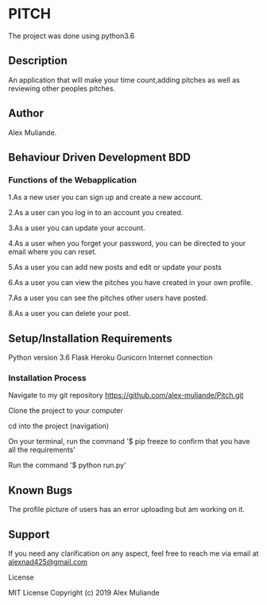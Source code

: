 # PITCH
The project was done using python3.6

## Description
An application that will make your time count,adding pitches as well as reviewing other peoples pitches.   


## Author
Alex Muliande.

## Behaviour Driven Development BDD 
### Functions of the Webapplication
1.As a new user you can sign up and create a new account.

2.As a user can you log in to an account you created. 

3.As a user you can update your account.

4.As a user when you forget your password, you can be directed to your email where you can reset. 

5.As a user you can add new posts and edit or update your posts

6.As a user you can view the pitches you have created in your own profile.

7.As a user you can see the pitches other users have posted.

8.As a user you can delete your post.

## Setup/Installation Requirements
Python version 3.6
Flask
Heroku
Gunicorn
Internet connection

### Installation Process
Navigate to my git repository https://github.com/alex-muliande/Pitch.git

Clone the project to your computer

cd into the project (navigation)

On your terminal, run the command '$ pip freeze to confirm that you have all the requirements'

Run the command '$ python run.py'

## Known Bugs
The profile picture of users has an error uploading but am working on it.

## Support
If you need any clarification on any aspect, feel free to reach me via email at alexnad425@gmail.com

License

MIT License Copyright (c) 2019 Alex Muliande